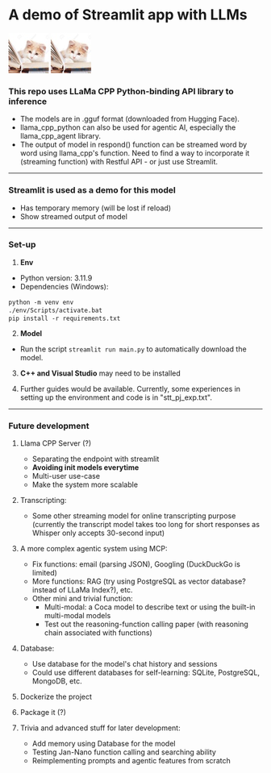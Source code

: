 # A demo of Streamlit app with LLMs

![screenshot](./res/img/little-cat-read-a-book.jpg)
![Alt text](./res/img/little-cat-read-a-book.jpg?raw=true "Title")

### This repo uses LLaMa CPP Python-binding API library to inference
- The models are in .gguf format (downloaded from Hugging Face).
- llama_cpp_python can also be used for agentic AI, especially the llama_cpp_agent library.
- The output of model in respond() function can be streamed word by word using llama_cpp's function. Need to find a way to incorporate it (streaming function) with Restful API - or just use Streamlit.

---

### Streamlit is used as a demo for this model
- Has temporary memory (will be lost if reload)
- Show streamed output of model

---

### Set-up
1. **Env**
- Python version: 3.11.9
- Dependencies (Windows):
```
python -m venv env
./env/Scripts/activate.bat
pip install -r requirements.txt
```

2. **Model**
- Run the script ```streamlit run main.py``` to automatically download the model.

3. **C++ and Visual Studio** may need to be installed

4. Further guides would be available. Currently, some experiences in setting up the environment and code is in "stt_pj_exp.txt".

---

### Future development
1. Llama CPP Server (?)
    - Separating the endpoint with streamlit
    - **Avoiding init models everytime**
    - Multi-user use-case
    - Make the system more scalable

2. Transcripting:
    - Some other streaming model for online transcripting purpose (currently the transcript model takes too long for short responses as Whisper only accepts 30-second input)

3. A more complex agentic system using MCP:
    - Fix functions: email (parsing JSON), Googling (DuckDuckGo is limited)
    - More functions: RAG (try using PostgreSQL as vector database? instead of LLaMa Index?), etc.
    - Other mini and trivial function:
        + Multi-modal: a Coca model to describe text or using the built-in multi-modal models
        + Test out the reasoning-function calling paper (with reasoning chain associated with functions)

4. Database:
    - Use database for the model's chat history and sessions
    - Could use different databases for self-learning: SQLite, PostgreSQL, MongoDB, etc.

5. Dockerize the project

6. Package it (?)

7. Trivia and advanced stuff for later development:
    - Add memory using Database for the model
    - Testing Jan-Nano function calling and searching ability
    - Reimplementing prompts and agentic features from scratch
